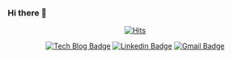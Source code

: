 ### Hi there 👋

<!--
**rjsgk5792/rjsgk5792** is a ✨ _special_ ✨ repository because its `README.md` (this file) appears on your GitHub profile.

Here are some ideas to get you started:

[![Youtube Badge](https://img.shields.io/badge/Youtube-ff0000?style=flat-square&logo=youtube&link=https://www.youtube.com/c/kyleschool)](https://www.youtube.com/c/kyleschool)

- 🔭 I’m currently working on ...
- 🌱 I’m currently learning ...
- 👯 I’m looking to collaborate on ...
- 🤔 I’m looking for help with ...
- 💬 Ask me about ...
- 📫 How to reach me: ...
- 😄 Pronouns: ...
- ⚡ Fun fact: ...
-->

  <div align=center>
	
  [![Hits](https://hits.seeyoufarm.com/api/count/incr/badge.svg?url=https%3A%2F%2Fgithub.com%2Frjsgk5792&count_bg=%2379C83D&title_bg=%23555555&icon=&icon_color=%23E7E7E7&title=hits&edge_flat=false)](https://hits.seeyoufarm.com) 
	
  </div>
  
<div align=center>
	
[![Tech Blog Badge](http://img.shields.io/badge/-Tech%20blog-black?style=flat-square&logo=github&link=https://robert-hwang.notion.site/AI-12-a2094a7630784f0a92da0f51869189b2)](https://robert-hwang.notion.site/AI-12-a2094a7630784f0a92da0f51869189b2) [![Linkedin Badge](https://img.shields.io/badge/-LinkedIn-blue?style=flat-square&logo=Linkedin&logoColor=white&link=https://www.linkedin.com/in/hwang-geonha-a21401222/)](https://www.linkedin.com/in/hwang-geonha-a21401222/) [![Gmail Badge](https://img.shields.io/badge/Gmail-d14836?style=flat-square&logo=Gmail&logoColor=white&link=mailto:rjsgk5792@gachon.ac.kr)](mailto:rjsgk5792@gachon.ac.kr)
</div>
